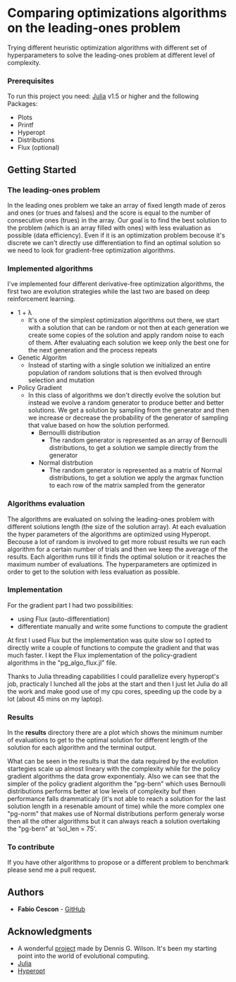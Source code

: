 # Comparing optimizations algorithms on the leading-ones problem

Trying different heuristic optimization algorithms with different set of hyperparameters to solve the leading-ones problem at different level of complexity.
  
### Prerequisites

To run this project you need: [Julia](https://julialang.org/) v1.5 or higher and the following Packages:
- Plots
- Printf
- Hyperopt
- Distributions
- Flux (optional)

## Getting Started

### The leading-ones problem 
In the leading ones problem we take an array of fixed length made of zeros and ones (or trues and falses) and the score is equal to the number of consecutive ones (trues) in the array. Our goal is to find the best solution to the problem (which is an array filled with ones) with less evaluation as possible (data efficiency). Even if it is an optimization problem becouse it's discrete we can't directly use differentiation to find an optimal solution so we need to look for gradient-free optimization algorithms.
  
### Implemented algorithms 
I've implemented four different derivative-free optimization algorithms, the first two are evolution strategies while the last two are based on deep reinforcement learning.
- 1 + λ
    - It's one of the simplest optimization algorithms out there, we start with a solution  that can be random or not then at each generation we create some copies of the solution and apply random noise to each of them. After evaluating each solution we keep only the best one for the next generation and the process repeats
- Genetic Algoritm
    - Instead of starting with a single solution we initialized an entire population of random solutions that is then evolved through selection and mutation
- Policy Gradient
    - In this class of algorithms we don't directly evolve the solution but instead we evolve a random generator to produce better and better solutions. We get a solution by sampling from the generator and then we increase or decrease the probability of the generator of sampling that value based on how the solution performed.
        - Bernoullli distribution
            - The random generator is represented as an array of Bernoulli distributions, to get a solution we sample directly from the generator
        - Normal distrbution
            - The random generator is represented as a matrix of Normal distributions, to get a solution we apply the argmax function to each row of the matrix sampled from the generator

### Algorithms evaluation
The algorithms are evaluated on solving the leading-ones problem with different solutions length (the size of the solution array). At each evaluation the hyper parameters of the algorithms are optimized using Hyperopt. Becouse a lot of random is involved to get more robust results we run each algorithm for a certain number of trials and then we keep the average of the results. Each algorithm runs till it finds the optimal solution or it reaches the maximum number of evaluations. The hyperparameters are optimized in order to get to the solution with less evaluation as possible.
  
### Implementation
For the gradient part I had two possibilities: 
- using Flux (auto-differentiation)
- differentiate manually and write some functions to compute the gradient

At first I used Flux but the implementation was quite slow so I opted to directly write a couple of functions to compute the gradient and that was much faster. I kept the Flux implementation of the policy-gradient algorithms in the "pg_algo_flux.jl" file. 
  
Thanks to Julia threading capabilities I could parallelize every hyperopt's job, practicaly I lunched all the jobs at the start and then I just let Julia do all the work and make good use of my cpu cores, speeding up the code by a lot (about 45 mins on my laptop).

### Results
In the **results** directory there are a plot which shows the minimum number of evaluations to get to the optimal solution for different length of the solution for each algorithm and the terminal output.

What can be seen in the results is that the data required by the evolution startegies scale up almost lineary with the complexity while for the policy gradient algorithms the data grow exponentialy. Also we can see that the simpler of the policy gradient algorithm the "pg-bern" which uses Bernoulli distributions performs better at low levels of complexity buf then performance falls drammaticaly (it's not able to reach a solution for the last solution length in a resenable amount of time) while the more complex one "pg-norm" that makes use of Normal distributions perform generaly worse then all the other algorithms but it can always reach a solution overtaking the "pg-bern" at 'sol_len = 75'.

### To contribute
If you have other algorithms to propose or a different problem to benchmark please send me a pull request. 

## Authors

* **Fabio Cescon** - [GitHub](https://github.com/cesch97)


## Acknowledgments

* A wonderful [project](https://github.com/d9w/evolution) made by Dennis G. Wilson. It's been my starting point into the world of evolutional computing.
* [Julia](https://julialang.org/)
* [Hyperopt](https://github.com/baggepinnen/Hyperopt.jl)

